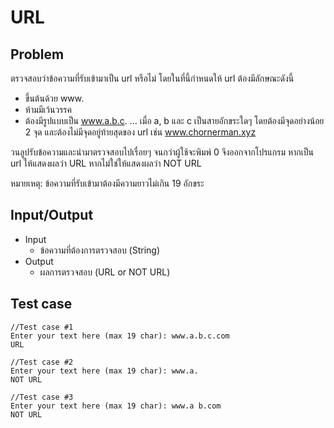 # URL
## Problem
ตรวจสอบว่าข้อความที่รับเข้ามาเป็น url หรือไม่ โดยในที่นี้กำหนดให้ url ต้องมีลักษณะดังนี้

- ขึ้นต้นด้วย www.
- ห้ามมีเว้นวรรค
- ต้องมีรูปแบบเป็น www.a.b.c. … เมื่อ a, b และ c เป็นสายอักขระใดๆ โดยต้องมีจุดอย่างน้อย 2 จุด และต้องไม่มีจุดอยู่ท้ายสุดของ url เช่น www.chornerman.xyz

วนลูปรับข้อความและนำมาตรวจสอบไปเรื่อยๆ จนกว่าผู้ใช้จะพิมพ์ 0 จึงออกจากโปรแกรม หากเป็น url ให้แสดงผลว่า URL หากไม่ใช่ให้แสดงผลว่า NOT URL

หมายเหตุ: ข้อความที่รับเข้ามาต้องมีความยาวไม่เกิน 19 อักขระ

## Input/Output
- Input
    - ข้อความที่ต้องการตรวจสอบ (String)
- Output
    - ผลการตรวจสอบ (URL or NOT URL)

## Test case
```
//Test case #1
Enter your text here (max 19 char): www.a.b.c.com
URL

//Test case #2
Enter your text here (max 19 char): www.a.
NOT URL

//Test case #3
Enter your text here (max 19 char): www.a b.com
NOT URL
```